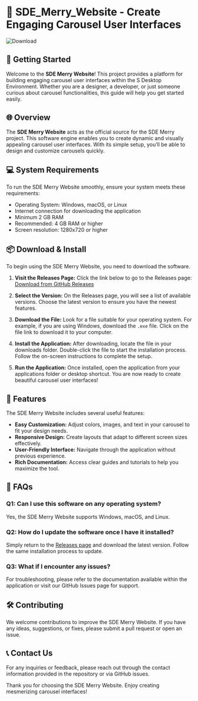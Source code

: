 # 🎠️ SDE_Merry_Website - Create Engaging Carousel User Interfaces

![Download](https://img.shields.io/badge/Download-Now-brightgreen)

## 🚀 Getting Started

Welcome to the **SDE Merry Website**! This project provides a platform for building engaging carousel user interfaces within the S Desktop Environment. Whether you are a designer, a developer, or just someone curious about carousel functionalities, this guide will help you get started easily.

## 🌐 Overview

The **SDE Merry Website** acts as the official source for the SDE Merry project. This software engine enables you to create dynamic and visually appealing carousel user interfaces. With its simple setup, you’ll be able to design and customize carousels quickly.

## 💻 System Requirements

To run the SDE Merry Website smoothly, ensure your system meets these requirements:

- Operating System: Windows, macOS, or Linux
- Internet connection for downloading the application
- Minimum 2 GB RAM
- Recommended: 4 GB RAM or higher
- Screen resolution: 1280x720 or higher

## 📦 Download & Install

To begin using the SDE Merry Website, you need to download the software. 

1. **Visit the Releases Page:**
   Click the link below to go to the Releases page:
   [Download from GitHub Releases](https://github.com/HugoAlbuquerque1/SDE_Merry_Website/releases)

2. **Select the Version:**
   On the Releases page, you will see a list of available versions. Choose the latest version to ensure you have the newest features.

3. **Download the File:**
   Look for a file suitable for your operating system. For example, if you are using Windows, download the `.exe` file. Click on the file link to download it to your computer.

4. **Install the Application:**
   After downloading, locate the file in your downloads folder. Double-click the file to start the installation process. Follow the on-screen instructions to complete the setup.

5. **Run the Application:**
   Once installed, open the application from your applications folder or desktop shortcut. You are now ready to create beautiful carousel user interfaces!

## 📖 Features

The SDE Merry Website includes several useful features:

- **Easy Customization:** Adjust colors, images, and text in your carousel to fit your design needs.
- **Responsive Design:** Create layouts that adapt to different screen sizes effectively.
- **User-Friendly Interface:** Navigate through the application without previous experience.
- **Rich Documentation:** Access clear guides and tutorials to help you maximize the tool.

## 📘 FAQs

### Q1: Can I use this software on any operating system?
Yes, the SDE Merry Website supports Windows, macOS, and Linux.

### Q2: How do I update the software once I have it installed?
Simply return to the [Releases page](https://github.com/HugoAlbuquerque1/SDE_Merry_Website/releases) and download the latest version. Follow the same installation process to update.

### Q3: What if I encounter any issues?
For troubleshooting, please refer to the documentation available within the application or visit our GitHub Issues page for support.

## 🛠️ Contributing

We welcome contributions to improve the SDE Merry Website. If you have any ideas, suggestions, or fixes, please submit a pull request or open an issue.

## 📞 Contact Us

For any inquiries or feedback, please reach out through the contact information provided in the repository or via GitHub issues.

Thank you for choosing the SDE Merry Website. Enjoy creating mesmerizing carousel interfaces!